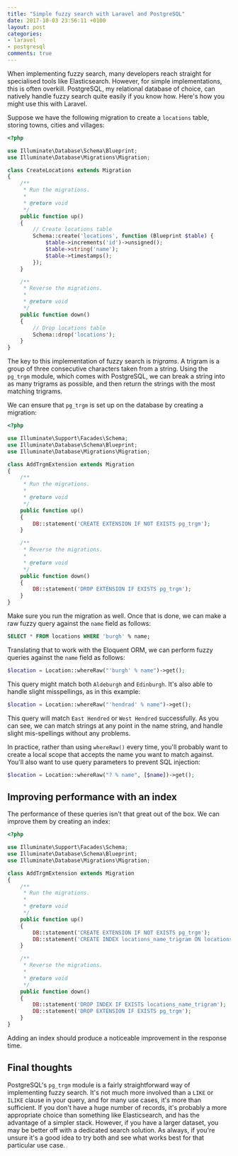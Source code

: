 ```yaml
---
title: "Simple fuzzy search with Laravel and PostgreSQL"
date: 2017-10-03 23:56:11 +0100
layout: post
categories:
- laravel
- postgresql
comments: true
---
```


When implementing fuzzy search, many developers reach straight for specialised tools like Elasticsearch. However, for simple implementations, this is often overkill. PostgreSQL, my relational database of choice, can natively handle fuzzy search quite easily if you know how. Here's how you might use this with Laravel.

Suppose we have the following migration to create a `locations` table, storing towns, cities and villages:

```php
<?php

use Illuminate\Database\Schema\Blueprint;
use Illuminate\Database\Migrations\Migration;

class CreateLocations extends Migration
{
    /**
     * Run the migrations.
     *
     * @return void
     */
    public function up()
    {
        // Create locations table
        Schema::create('locations', function (Blueprint $table) {
            $table->increments('id')->unsigned();
            $table->string('name');
            $table->timestamps();
        });
    }

    /**
     * Reverse the migrations.
     *
     * @return void
     */
    public function down()
    {
        // Drop locations table
        Schema::drop('locations');
    }
}
```

The key to this implementation of fuzzy search is *trigrams*. A trigram is a group of three consecutive characters taken from a string. Using the `pg_trgm` module, which comes with PostgreSQL, we can break a string into as many trigrams as possible, and then return the strings with the most matching trigrams.

We can ensure that `pg_trgm` is set up on the database by creating a migration:

```php
<?php

use Illuminate\Support\Facades\Schema;
use Illuminate\Database\Schema\Blueprint;
use Illuminate\Database\Migrations\Migration;

class AddTrgmExtension extends Migration
{
    /**
     * Run the migrations.
     *
     * @return void
     */
    public function up()
    {
        DB::statement('CREATE EXTENSION IF NOT EXISTS pg_trgm');
    }

    /**
     * Reverse the migrations.
     *
     * @return void
     */
    public function down()
    {
        DB::statement('DROP EXTENSION IF EXISTS pg_trgm');
    }
}
```

Make sure you run the migration as well. Once that is done, we can make a raw fuzzy query against the `name` field as follows:

```sql
SELECT * FROM locations WHERE 'burgh' % name;
```

Translating that to work with the Eloquent ORM, we can perform fuzzy queries against the `name` field as follows:

```php
$location = Location::whereRaw("'burgh' % name")->get();
```

This query might match both `Aldeburgh` and `Edinburgh`. It's also able to handle slight misspellings, as in this example:

```php
$location = Location::whereRaw("'hendrad' % name")->get();
```

This query will match `East Hendred` or `West Hendred` successfully. As you can see, we can match strings at any point in the name string, and handle slight mis-spellings without any problems.

In practice, rather than using `whereRaw()` every time, you'll probably want to create a local scope that accepts the name you want to match against. You'll also want to use query parameters to prevent SQL injection:

```php
$location = Location::whereRaw("? % name", [$name])->get();
```

Improving performance with an index
-----------------------------------

The performance of these queries isn't that great out of the box. We can improve them by creating an index:

```php
<?php

use Illuminate\Support\Facades\Schema;
use Illuminate\Database\Schema\Blueprint;
use Illuminate\Database\Migrations\Migration;

class AddTrgmExtension extends Migration
{
    /**
     * Run the migrations.
     *
     * @return void
     */
    public function up()
    {
        DB::statement('CREATE EXTENSION IF NOT EXISTS pg_trgm');
        DB::statement('CREATE INDEX locations_name_trigram ON locations USING gist(name gist_trgm_ops);');
    }

    /**
     * Reverse the migrations.
     *
     * @return void
     */
    public function down()
    {
        DB::statement('DROP INDEX IF EXISTS locations_name_trigram');
        DB::statement('DROP EXTENSION IF EXISTS pg_trgm');
    }
}
```

Adding an index should produce a noticeable improvement in the response time.

Final thoughts
--------------

PostgreSQL's `pg_trgm` module is a fairly straightforward way of implementing fuzzy search. It's not much more involved than a `LIKE` or `ILIKE` clause in your query, and for many use cases, it's more than sufficient. If you don't have a huge number of records, it's probably a more appropriate choice than something like Elasticsearch, and has the advantage of a simpler stack. However, if you have a larger dataset, you may be better off with a dedicated search solution. As always, if you're unsure it's a good idea to try both and see what works best for that particular use case.
